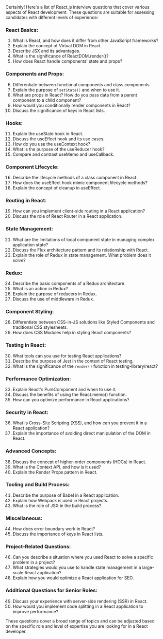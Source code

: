 Certainly! Here's a list of React.js interview questions that cover various aspects of React development. These questions are suitable for assessing candidates with different levels of experience:

### **React Basics:**
1. What is React, and how does it differ from other JavaScript frameworks?
2. Explain the concept of Virtual DOM in React.
3. Describe JSX and its advantages.
4. What is the significance of ReactDOM.render()?
5. How does React handle components' state and props?

### **Components and Props:**
6. Differentiate between functional components and class components.
7. Explain the purpose of `setState()` and when to use it.
8. What are props in React? How do you pass data from a parent component to a child component?
9. How would you conditionally render components in React?
10. Discuss the significance of keys in React lists.

### **Hooks:**
11. Explain the useState hook in React.
12. Discuss the useEffect hook and its use cases.
13. How do you use the useContext hook?
14. What is the purpose of the useReducer hook?
15. Compare and contrast useMemo and useCallback.

### **Component Lifecycle:**
16. Describe the lifecycle methods of a class component in React.
17. How does the useEffect hook mimic component lifecycle methods?
18. Explain the concept of cleanup in useEffect.

### **Routing in React:**
19. How can you implement client-side routing in a React application?
20. Discuss the role of React Router in a React application.

### **State Management:**
21. What are the limitations of local component state in managing complex application state?
22. Discuss the Flux architecture pattern and its relationship with React.
23. Explain the role of Redux in state management. What problem does it solve?

### **Redux:**
24. Describe the basic components of a Redux architecture.
25. What is an action in Redux?
26. Explain the purpose of reducers in Redux.
27. Discuss the use of middleware in Redux.

### **Component Styling:**
28. Differentiate between CSS-in-JS solutions like Styled Components and traditional CSS stylesheets.
29. How does CSS Modules help in styling React components?

### **Testing in React:**
30. What tools can you use for testing React applications?
31. Describe the purpose of Jest in the context of React testing.
32. What is the significance of the `render()` function in testing-library/react?

### **Performance Optimization:**
33. Explain React's PureComponent and when to use it.
34. Discuss the benefits of using the React.memo() function.
35. How can you optimize performance in React applications?

### **Security in React:**
36. What is Cross-Site Scripting (XSS), and how can you prevent it in a React application?
37. Explain the importance of avoiding direct manipulation of the DOM in React.

### **Advanced Concepts:**
38. Discuss the concept of higher-order components (HOCs) in React.
39. What is the Context API, and how is it used?
40. Explain the Render Props pattern in React.

### **Tooling and Build Process:**
41. Describe the purpose of Babel in a React application.
42. Explain how Webpack is used in React projects.
43. What is the role of JSX in the build process?

### **Miscellaneous:**
44. How does error boundary work in React?
45. Discuss the importance of keys in React lists.

### **Project-Related Questions:**
46. Can you describe a situation where you used React to solve a specific problem in a project?
47. What strategies would you use to handle state management in a large-scale React application?
48. Explain how you would optimize a React application for SEO.

### **Additional Questions for Senior Roles:**
49. Discuss your experience with server-side rendering (SSR) in React.
50. How would you implement code splitting in a React application to improve performance?

These questions cover a broad range of topics and can be adjusted based on the specific role and level of expertise you are looking for in a React developer.